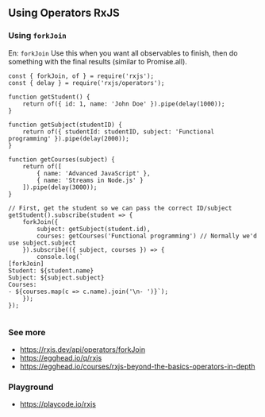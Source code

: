 ## Using Operators RxJS

### Using `forkJoin`

En: `forkJoin` Use this when you want all observables to finish, then do something with the final results (similar to Promise.all).


```
const { forkJoin, of } = require('rxjs');
const { delay } = require('rxjs/operators');

function getStudent() {
    return of({ id: 1, name: 'John Doe' }).pipe(delay(1000));
}

function getSubject(studentID) {
    return of({ studentId: studentID, subject: 'Functional programming' }).pipe(delay(2000));
}

function getCourses(subject) {
    return of([
        { name: 'Advanced JavaScript' },
        { name: 'Streams in Node.js' }
    ]).pipe(delay(3000));
}

// First, get the student so we can pass the correct ID/subject
getStudent().subscribe(student => {
    forkJoin({
        subject: getSubject(student.id),
        courses: getCourses('Functional programming') // Normally we'd use subject.subject
    }).subscribe(({ subject, courses }) => {
        console.log(`
[forkJoin]
Student: ${student.name}
Subject: ${subject.subject}
Courses:
- ${courses.map(c => c.name).join('\n- ')}`);
    });
});


```

### See more
- https://rxjs.dev/api/operators/forkJoin
- https://egghead.io/q/rxjs
- https://egghead.io/courses/rxjs-beyond-the-basics-operators-in-depth

### Playground
- https://playcode.io/rxjs
